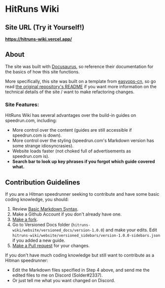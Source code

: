 # HitRuns Wiki

## Site URL (Try it Yourself!)

**https://hitruns-wiki.vercel.app/**

## About
The site was built with [Docusaurus](https://docusaurus.io/docs), so reference their documentation for the basics of how this site functions.

More specifically, this site was built on a template from [easyops-cn](https://github.com/easyops-cn), so go read [the original repository's README](https://github.com/easyops-cn/docusaurus-search-local/blob/master/README.md) if you want more information on the technical details of the site / want to make refactoring changes.

### Site Features:
HitRuns Wiki has several advantages over the build-in guides on speedrun.com, including:
* More control over the content (guides are still accessible if speedrun.com is down).
* More control over the styling (speedrun.com's Markdown version has some strange idiosyncrasies).
* Website loads faster (not choked full of advertisements as speedrun.com is).
*  **Search bar to look up key phrases if you forgot which guide covered what.**

## Contribution Guidelines
If you are a Hitman speedrunner seeking to contribute and have some basic coding knowledge, you should:

1. Review [Basic Markdown Syntax](https://docs.github.com/en/get-started/writing-on-github/getting-started-with-writing-and-formatting-on-github/basic-writing-and-formatting-syntax).
2. Make a Github Account if you don't already have one.
3. [Make a fork](https://docs.github.com/en/get-started/quickstart/fork-a-repo).
4. Go to Versioned Docs folder (`hitruns-wiki/website/versioned_docs/version-1.0.0`) and make your edits. Edit `hitruns-wiki/website/versioned_sidebars/version-1.0.0-sidebars.json` if you added a new guide.
5.  [Make a Pull request](https://docs.github.com/en/pull-requests/collaborating-with-pull-requests/proposing-changes-to-your-work-with-pull-requests/creating-a-pull-request) for your changes.

If you don't have much coding knowledge but still want to contribute as a Hitman speedrunner:
* Edit the Markdown files specified in Step 4 above, and send me the edited files to me on Discord (Solder#2337). 
* Or just tell me what you want changed on Discord.